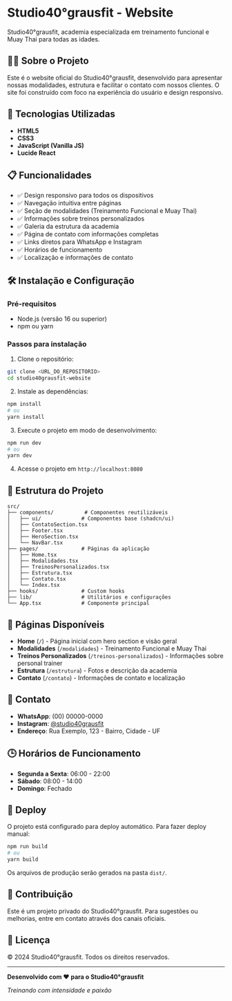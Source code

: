 # Studio40°grausfit - Website

Studio40°grausfit, academia especializada em treinamento funcional e Muay Thai para todas as idades.

## 🏋️‍♂️ Sobre o Projeto

Este é o website oficial do Studio40°grausfit, desenvolvido para apresentar nossas modalidades, estrutura e facilitar o contato com nossos clientes. O site foi construído com foco na experiência do usuário e design responsivo.

## 🚀 Tecnologias Utilizadas

- **HTML5**
- **CSS3**
- **JavaScript (Vanilla JS)**
- **Lucide React**

## 📋 Funcionalidades

- ✅ Design responsivo para todos os dispositivos
- ✅ Navegação intuitiva entre páginas
- ✅ Seção de modalidades (Treinamento Funcional e Muay Thai)
- ✅ Informações sobre treinos personalizados
- ✅ Galeria da estrutura da academia
- ✅ Página de contato com informações completas
- ✅ Links diretos para WhatsApp e Instagram
- ✅ Horários de funcionamento
- ✅ Localização e informações de contato

## 🛠️ Instalação e Configuração

### Pré-requisitos

- Node.js (versão 16 ou superior)
- npm ou yarn

### Passos para instalação

1. Clone o repositório:
```bash
git clone <URL_DO_REPOSITORIO>
cd studio40grausfit-website
```

2. Instale as dependências:
```bash
npm install
# ou
yarn install
```

3. Execute o projeto em modo de desenvolvimento:
```bash
npm run dev
# ou
yarn dev
```

4. Acesse o projeto em `http://localhost:8080`

## 📁 Estrutura do Projeto

```
src/
├── components/          # Componentes reutilizáveis
│   ├── ui/             # Componentes base (shadcn/ui)
│   ├── ContatoSection.tsx
│   ├── Footer.tsx
│   ├── HeroSection.tsx
│   └── NavBar.tsx
├── pages/              # Páginas da aplicação
│   ├── Home.tsx
│   ├── Modalidades.tsx
│   ├── TreinosPersonalizados.tsx
│   ├── Estrutura.tsx
│   ├── Contato.tsx
│   └── Index.tsx
├── hooks/              # Custom hooks
├── lib/                # Utilitários e configurações
└── App.tsx             # Componente principal
```

## 🎨 Páginas Disponíveis

- **Home** (`/`) - Página inicial com hero section e visão geral
- **Modalidades** (`/modalidades`) - Treinamento Funcional e Muay Thai
- **Treinos Personalizados** (`/treinos-personalizados`) - Informações sobre personal trainer
- **Estrutura** (`/estrutura`) - Fotos e descrição da academia
- **Contato** (`/contato`) - Informações de contato e localização

## 📱 Contato

- **WhatsApp**: (00) 00000-0000
- **Instagram**: [@studio40grausfit](https://instagram.com/studio40grausfit)
- **Endereço**: Rua Exemplo, 123 - Bairro, Cidade - UF

## 🕒 Horários de Funcionamento

- **Segunda a Sexta**: 06:00 - 22:00
- **Sábado**: 08:00 - 14:00
- **Domingo**: Fechado

## 🚀 Deploy

O projeto está configurado para deploy automático. Para fazer deploy manual:

```bash
npm run build
# ou
yarn build
```

Os arquivos de produção serão gerados na pasta `dist/`.

## 🤝 Contribuição

Este é um projeto privado do Studio40°grausfit. Para sugestões ou melhorias, entre em contato através dos canais oficiais.

## 📄 Licença

© 2024 Studio40°grausfit. Todos os direitos reservados.

---

**Desenvolvido com ❤️ para o Studio40°grausfit**

*Treinando com intensidade e paixão*